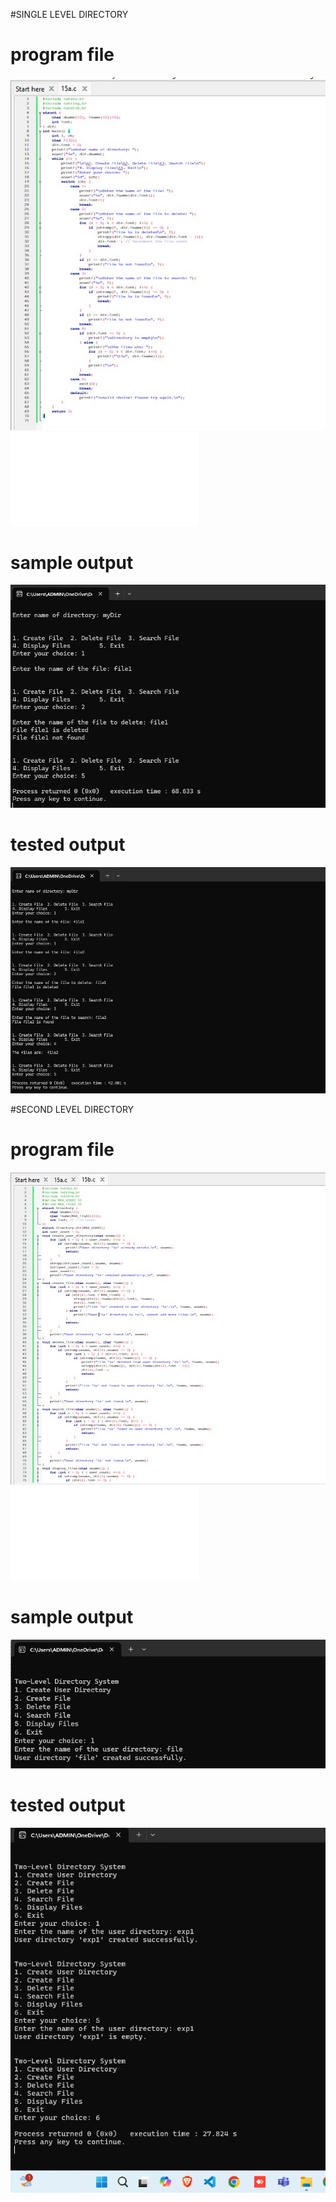#SINGLE LEVEL DIRECTORY

# program file
![program file](SingleLevelDirectory_code_572.jpeg)
![program file](SingleLevelDirectory.c)

# sample output
![sample output](SingleLevelDirectory_IO_572.jpeg)

# tested output
![tested output](SingleLevelDirectory_EO_572.jpeg)

#SECOND LEVEL DIRECTORY

# program file
![program file](SecondLevelDirectory_code_572.jpeg)
![program file](SecondLevelDirectory.c)

# sample output
![sample output](SecondLevelDirectory_IO_572.jpeg)

# tested output
![tested output](SecondLevelDirectory_EO_572.jpeg)

